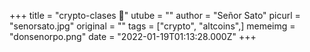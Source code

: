 +++
title = "crypto-clases 🧐"
utube = ""
author = "Señor Sato"
picurl = "senorsato.jpg"
original = ""
tags = ["crypto", "altcoins",]
memeimg = "donsenorpo.png"
date = "2022-01-19T01:13:28.000Z"
+++